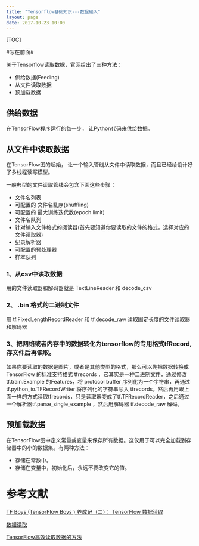 ```yaml
---
title: "Tensorflow基础知识---数据输入"
layout: page
date: 2017-10-23 10:00
---
```

[TOC]

#写在前面#

关于Tensorflow读取数据，官网给出了三种方法：

- 供给数据(Feeding)
- 从文件读取数据
- 预加载数据

## 供给数据
在TensorFlow程序运行的每一步， 让Python代码来供给数据。

## 从文件中读取数据
在TensorFlow图的起始， 让一个输入管线从文件中读取数据，而且已经给设计好了多线程读写模型。

一般典型的文件读取管线会包含下面这些步骤：

- 文件名列表
- 可配置的 文件名乱序(shuffling)
- 可配置的 最大训练迭代数(epoch limit)
- 文件名队列
- 针对输入文件格式的阅读器(首先要知道你要读取的文件的格式，选择对应的文件读取器)
- 纪录解析器
- 可配置的预处理器
- 样本队列

### 1、从csv中读取数据
用的文件读取器和解码器就是 TextLineReader 和 decode_csv

### 2、 .bin 格式的二进制文件
用 tf.FixedLengthRecordReader 和 tf.decode_raw 读取固定长度的文件读取器和解码器

### 3、把网络或者内存中的数据转化为tensorflow的专用格式tfRecord,存文件后再读取。
如果你要读取的数据是图片，或者是其他类型的格式，那么可以先把数据转换成 TensorFlow 的标准支持格式 tfrecords ，它其实是一种二进制文件，通过修改 tf.train.Example 的Features，将 protocol buffer 序列化为一个字符串，再通过 tf.python_io.TFRecordWriter 将序列化的字符串写入 tfrecords，然后再用跟上面一样的方式读取tfrecords，只是读取器变成了tf.TFRecordReader，之后通过一个解析器tf.parse_single_example ，然后用解码器 tf.decode_raw 解码。


## 预加载数据

在TensorFlow图中定义常量或变量来保存所有数据。这仅用于可以完全加载到存储器中的小的数据集。有两种方法：

- 存储在常数中。
- 存储在变量中，初始化后，永远不要改变它的值。


# 参考文献
[TF Boys (TensorFlow Boys ) 养成记（二）： TensorFlow 数据读取](http://www.cnblogs.com/Charles-Wan/p/6197019.html)

[数据读取](http://wiki.jikexueyuan.com/project/tensorflow-zh/how_tos/reading_data.html)

[TensorFlow高效读取数据的方法](http://blog.csdn.net/u012759136/article/details/52232266)
[]()
[]()
